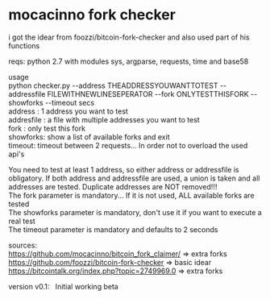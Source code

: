 # mocacinno fork checker  
i got the idear from foozzi/bitcoin-fork-checker and also used part of his functions  
  
reqs: python 2.7 with modules sys, argparse, requests, time and base58  
  
usage  
python checker.py --address THEADDRESSYOUWANTTOTEST --addressfile FILEWITHNEWLINESEPERATOR --fork ONLYTESTTHISFORK --showforks --timeout secs  
address : 1 address you want to test  
addresfile : a file with multiple addresses you want to test  
fork : only test this fork  
showforks: show a list of available forks and exit  
timeout: timeout between 2 requests... In order not to overload the used api's  
  
You need to test at least 1 address, so either address or addressfile is obligatory. If both address and addressfile are used, a union is taken and all addresses are tested. Duplicate addresses are NOT removed!!!  
The fork parameter is mandatory... If it is not used, ALL available forks are tested  
The showforks parameter is mandatory, don't use it if you want to execute a real test  
The timeout parameter is mandatory and defaults to 2 seconds  

  
  
  
  
  
sources:  
https://github.com/mocacinno/bitcoin_fork_claimer/ => extra forks  
https://github.com/foozzi/bitcoin-fork-checker => basic idear  
https://bitcointalk.org/index.php?topic=2749969.0 => extra forks  
  
version v0.1:  
Initial working beta
